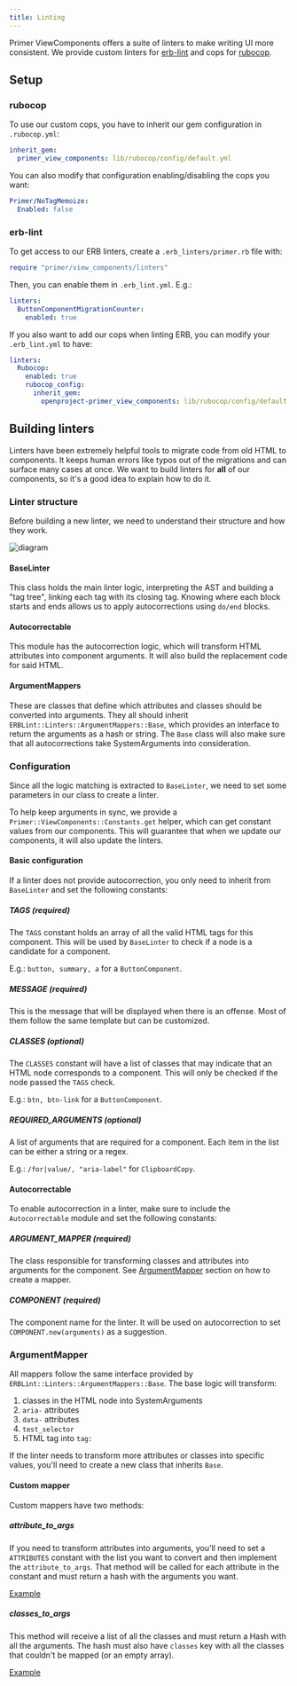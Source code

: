 ```yaml
---
title: Linting
---
```


Primer ViewComponents offers a suite of linters to make writing UI more consistent. We provide custom linters for [erb-lint](https://github.com/Shopify/erb-lint) and cops for [rubocop](https://github.com/rubocop/rubocop).

## Setup

### rubocop

To use our custom cops, you have to inherit our gem configuration in `.rubocop.yml`:

```yml
inherit_gem:
  primer_view_components: lib/rubocop/config/default.yml
```

You can also modify that configuration enabling/disabling the cops you want:

```yml
Primer/NoTagMemoize:
  Enabled: false
```

### erb-lint

To get access to our ERB linters, create a `.erb_linters/primer.rb` file with:

```rb
require "primer/view_components/linters"
```

Then, you can enable them in `.erb_lint.yml`. E.g.:

```yml
linters:
  ButtonComponentMigrationCounter:
    enabled: true
```

If you also want to add our cops when linting ERB, you can modify your `.erb_lint.yml` to have:

```yml
linters:
  Rubocop:
    enabled: true
    rubocop_config:
      inherit_gem:
        openproject-primer_view_components: lib/rubocop/config/default.yml
```

## Building linters

Linters have been extremely helpful tools to migrate code from old HTML to components. It keeps human errors like typos out of the migrations and can surface many cases at once.
We want to build linters for **all** of our components, so it's a good idea to explain how to do it.

### Linter structure

Before building a new linter, we need to understand their structure and how they work.

![diagram](https://user-images.githubusercontent.com/11280312/130091242-e47b1b51-9fde-4880-a885-e6cb3098ad74.png)

#### BaseLinter

This class holds the main linter logic, interpreting the AST and building a "tag tree", linking each tag with its closing tag. Knowing where each block starts and ends allows us to apply autocorrections using `do/end` blocks.

#### Autocorrectable

This module has the autocorrection logic, which will transform HTML attributes into component arguments. It will also build the replacement code for said HTML.

#### ArgumentMappers

These are classes that define which attributes and classes should be converted into arguments. They all should inherit `ERBLint::Linters::ArgumentMappers::Base`, which provides an interface to return the arguments as a hash or string.
The `Base` class will also make sure that all autocorrections take SystemArguments into consideration.

### Configuration

Since all the logic matching is extracted to `BaseLinter`, we need to set some parameters in our class to create a linter.

To help keep arguments in sync, we provide a `Primer::ViewComponents::Constants.get` helper, which can get constant values from our components. This will guarantee that when we update our components, it will also update the linters.

#### Basic configuration

If a linter does not provide autocorrection, you only need to inherit from `BaseLinter` and set the following constants:

##### TAGS (required)

The `TAGS` constant holds an array of all the valid HTML tags for this component. This will be used by `BaseLinter` to check if a node is a candidate for a component.

E.g.: `button, summary, a` for a `ButtonComponent`.

##### MESSAGE (required)

This is the message that will be displayed when there is an offense. Most of them follow the same template but can be customized.

##### CLASSES (optional)

The `CLASSES` constant will have a list of classes that may indicate that an HTML node corresponds to a component. This will only be checked if the node passed the `TAGS` check.

E.g.: `btn, btn-link` for a `ButtonComponent`.

##### REQUIRED_ARGUMENTS (optional)

A list of arguments that are required for a component. Each item in the list can be either a string or a regex.

E.g.: `/for|value/, "aria-label"` for `ClipboardCopy`.

<!-- markdownlint-disable-next-line MD024 -->
#### Autocorrectable

To enable autocorrection in a linter, make sure to include the `Autocorrectable` module and set the following constants:

##### ARGUMENT_MAPPER (required)

The class responsible for transforming classes and attributes into arguments for the component. See [ArgumentMapper](#argumentmapper) section on how to create a mapper.

##### COMPONENT (required)

The component name for the linter. It will be used on autocorrection to set `COMPONENT.new(arguments)` as a suggestion.

### ArgumentMapper

All mappers follow the same interface provided by `ERBLint::Linters::ArgumentMappers::Base`.
The base logic will transform:

1. classes in the HTML node into SystemArguments
2. `aria-` attributes
3. `data-` attributes
4. `test_selector`
5. HTML tag into `tag:`

If the linter needs to transform more attributes or classes into specific values, you'll need to create a new class that inherits `Base`.

#### Custom mapper

Custom mappers have two methods:

##### attribute_to_args

If you need to transform attributes into arguments, you'll need to set a `ATTRIBUTES` constant with the list you want to convert and then implement the `attribute_to_args`.
That method will be called for each attribute in the constant and must return a hash with the arguments you want.

[Example](https://github.com/primer/view_components/blob/1f2ab39f7dbd21f55b2183607105249df1ccac97/lib/primer/view_components/linters/argument_mappers/button.rb#L35-L49)

##### classes_to_args

This method will receive a list of all the classes and must return a Hash with all the arguments. The hash must also have `classes` key with all the classes that couldn't be mapped (or an empty array).

[Example](https://github.com/primer/view_components/blob/1f2ab39f7dbd21f55b2183607105249df1ccac97/lib/primer/view_components/linters/argument_mappers/button.rb#L51-L66)
